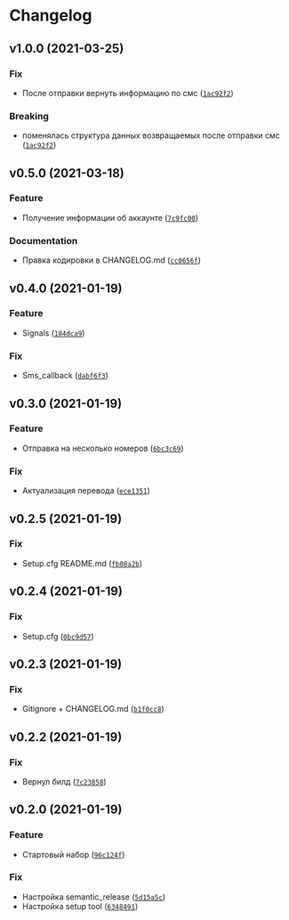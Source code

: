 # Changelog

<!--next-version-placeholder-->

## v1.0.0 (2021-03-25)
### Fix
* После отправки вернуть информацию по смс ([`1ac92f2`](https://github.com/iredun/django-smsru/commit/1ac92f29f57e7cff80a0b92f9e2323fefbd65aa5))

### Breaking
* поменялась структура данных возвращаемых после отправки смс  ([`1ac92f2`](https://github.com/iredun/django-smsru/commit/1ac92f29f57e7cff80a0b92f9e2323fefbd65aa5))

## v0.5.0 (2021-03-18)
### Feature
* Получение информации об аккаунте ([`7c9fc00`](https://github.com/iredun/django-smsru/commit/7c9fc00bb7c160d6d90bb50648ef002ee0706904))

### Documentation
* Правка кодировки в CHANGELOG.md ([`cc0656f`](https://github.com/iredun/django-smsru/commit/cc0656fa0560fce6406a4dbe923c01b441cea632))

## v0.4.0 (2021-01-19)
### Feature
* Signals ([`184dca9`](https://github.com/iredun/django-smsru/commit/184dca9b641c1d47e85e7a9ad49cdde4f98144b6))

### Fix
* Sms_callback ([`dabf6f3`](https://github.com/iredun/django-smsru/commit/dabf6f3c498f41218e3120bf9116d19f20527a1f))

## v0.3.0 (2021-01-19)
### Feature
* Отправка на несколько номеров ([`6bc3c69`](https://github.com/iredun/django-smsru/commit/6bc3c69bffbb63056fb884277793c894592c9142))

### Fix
* Актуализация перевода ([`ece1351`](https://github.com/iredun/django-smsru/commit/ece13518b1ac0a141d6fffcfda9229a704659d85))

## v0.2.5 (2021-01-19)
### Fix
* Setup.cfg README.md ([`fb08a2b`](https://github.com/iredun/django-smsru/commit/fb08a2bfadd3287604c701d967e125b7a5d0691e))

## v0.2.4 (2021-01-19)
### Fix
* Setup.cfg ([`0bc9d57`](https://github.com/iredun/django-smsru/commit/0bc9d579340ba0f14684b2e76ebe86c8c2635931))

## v0.2.3 (2021-01-19)
### Fix
* Gitignore + CHANGELOG.md ([`b1f0cc8`](https://github.com/iredun/django-smsru/commit/b1f0cc81183c3fda1f204664eac234db8ab71d74))

## v0.2.2 (2021-01-19)
### Fix
* Вернул билд ([`7c23858`](https://github.com/iredun/django-smsru/commit/7c23858c044768c7f7119876fbf5c79ed9e884d6))

## v0.2.0 (2021-01-19)
### Feature
* Стартовый набор ([`96c124f`](https://github.com/iredun/django-smsru/commit/96c124f4377da825491cc14eefc63ce0efaa728c))

### Fix
* Настройка semantic_release ([`5d15a5c`](https://github.com/iredun/django-smsru/commit/5d15a5cede968428dae0bd775316dcf6779554b8))
* Настройка setup tool ([`6348491`](https://github.com/iredun/django-smsru/commit/6348491c76f5d5aa83ad3057071831140d19b853))